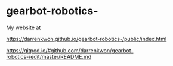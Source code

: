 # gearbot-robotics-

My website at 

https://darrenkwon.github.io/gearbot-robotics-/public/index.html





https://gitpod.io/#github.com/darrenkwon/gearbot-robotics-/edit/master/README.md
